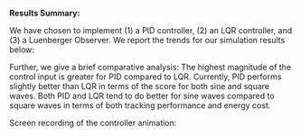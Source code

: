 **Results Summary:**

We have chosen to implement (1) a PID controller, (2) an LQR controller, and (3) a Luenberger Observer. 
We report the trends for our simulation results below:


Further, we give a brief comparative analysis:
The highest magnitude of the control input is greater for PID compared to LQR. 
Currently, PID performs slightly better than LQR in terms of the score for both sine and square waves. 
Both PID and LQR tend to do better for sine waves compared to square waves in terms of both tracking performance and energy cost. 

Screen recording of the controller animation:
